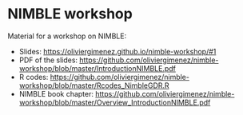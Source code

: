 # NIMBLE workshop

Material for a workshop on NIMBLE:
+ Slides: <https://oliviergimenez.github.io/nimble-workshop/#1>
+ PDF of the slides: <https://github.com/oliviergimenez/nimble-workshop/blob/master/IntroductionNIMBLE.pdf>
+ R codes: <https://github.com/oliviergimenez/nimble-workshop/blob/master/Rcodes_NimbleGDR.R>
+ NIMBLE book chapter: <https://github.com/oliviergimenez/nimble-workshop/blob/master/Overview_IntroductionNIMBLE.pdf>
